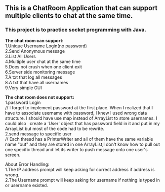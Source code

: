 <h2>This is a ChatRoom Application that can support multiple clients to chat at the same time. </h2>
<h3>This project is to practice socket programming with Java. </h3>

<b>The chat room can support:</b><br />
	1.Unique Username Login(no password)<br />
	2.Send Anonymous message<br />
	3.List All Users<br />
	4.Multiple user chat at the same time<br />
	5.Does not crush when one client exit<br />
	6.Server side monitoring message<br />
	7.A txt that log all messages<br />
	8.A txt that have all usernames<br />
	9.Very simple GUI<br />

<b>The chat room does not support:</b><br />
	1.password Login <br />
	// I forget to implement password at the first place. When I realized that I have to associate username with password,
	   I knew I used wrong data structure. I should have use map instead of ArrayList to store usernames. I could also
	   create a 'User' object that has password field in it and put in my ArrayList but most of the code had to be rewrite.<br />
	2.send message to specific user<br />
	// Each thread has a PrinterWriter and all of them have the same variable name "out" and they are stored in one ArrayList,I don't know how to pull out one specific thread and let its writer to push message onto one user's screen.

	
About Error Handling:<br />
	1.The IP address prompt will keep asking for correct address if address is wrong.<br />
	2.The Username prompt will keep asking for username if nothing is typed in or username existed.
	
	   
	
